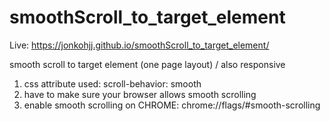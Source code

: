 # smoothScroll_to_target_element
Live: https://jonkohjj.github.io/smoothScroll_to_target_element/

smooth scroll to target element (one page layout) / also responsive

1. css attribute used: scroll-behavior: smooth
2. have to make sure your browser allows smooth scrolling
3. enable smooth scrolling on CHROME: chrome://flags/#smooth-scrolling 
